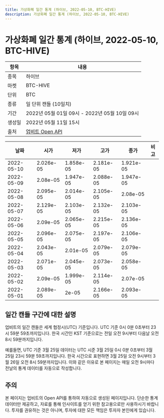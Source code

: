 ```yaml
---
title: 가상화폐 일간 통계 (하이브, 2022-05-10, BTC-HIVE)
description: 가상화폐 일간 통계 (하이브, 2022-05-10, BTC-HIVE)
---
```



가상화폐 일간 통계 (하이브, 2022-05-10, BTC-HIVE)
===

|항목|내용|
|--|--|
|종목|하이브|
|마켓|BTC-HIVE|
|단위|BTC|
|종류|일 단위 캔들 (10일치)|
|기간|2022년 05월 01일 09시 - 2022년 05월 10일 09시|
|생성일|2022년 05월 11일 15시|
|출처|[업비트 Open API](https://docs.upbit.com)|


|날짜|시가|저가|고가|종가|비고|
|--|--|--|--|--|--|
|2022-05-10|2.026e-05|1.858e-05|2.181e-05|1.921e-05|    |
|2022-05-09|2.08e-05|1.947e-05|2.088e-05|1.947e-05|    |
|2022-05-08|2.095e-05|2.014e-05|2.105e-05|2.08e-05|    |
|2022-05-07|2.129e-05|2.103e-05|2.132e-05|2.103e-05|    |
|2022-05-06|2.09e-05|2.065e-05|2.215e-05|2.136e-05|    |
|2022-05-05|2.096e-05|2.075e-05|2.197e-05|2.106e-05|    |
|2022-05-04|2.043e-05|2.01e-05|2.079e-05|2.079e-05|    |
|2022-05-03|2.071e-05|2.045e-05|2.073e-05|2.058e-05|    |
|2022-05-02|2.09e-05|1.999e-05|2.114e-05|2.07e-05|    |
|2022-05-01|2.089e-05|2e-05|2.166e-05|2.093e-05|    |


일간 캔들 구간에 대한 설명
---


업비트의 일간 캔들은 세계 협정시(UTC) 기준입니다. 
UTC 기준 0시 0분 0초부터 23시 59분 59초까지입니다. 
한국 시간인 KST 기준으로는 전일 오전 9시부터 다음날 오전 8시 59분까지입니다. 


예를들면, UTC 기준 3월 25일 데이터는 UTC 시준 3월 25일 0시 0분 0초부터 3월 25일 23시 59분 59초까지입니다. 
한국 시간으로 표현하면 3월 25일 오전 9시부터 3월 26일 오전 8시 59분까지입니다. 
이와 같은 이유로 본 페이지는 매일 오전 9시마다 전날의 통계 데이터를 자동으로 작성합니다. 


주의
---


본 페이지는 업비트의 Open API를 통하여 자동으로 생성된 페이지입니다. 
단순한 통계 데이터만 제공하고, 자료를 통해 인사이트를 얻기 위한 참고용으로만 사용하시기 바랍니다. 
투자를 권유하는 것은 아니며, 투자에 대한 모든 책임은 투자자 본인에게 있습니다. 

